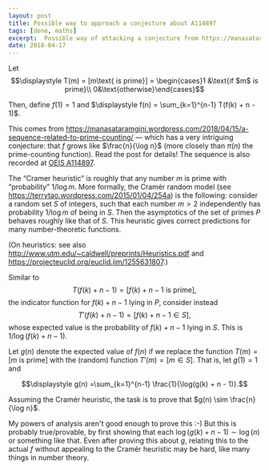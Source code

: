 ```yaml
---
layout: post
title: Possible way to approach a conjecture about A114897
tags: [done, maths]
excerpt:  Possible way of attacking a conjecture from https://manasataramgini.wordpress.com/2018/04/15
date: 2018-04-17
---
```


Let $$\displaystyle T(m) = [m\text{ is prime}] = \begin{cases}1 &\text{if $m$ is prime}\\ 0&\text{otherwise}\end{cases}$$

Then, define $f(1) = 1$ and $\displaystyle f(n) = \sum_{k=1}^{n-1} T(f(k) + n - 1)$.

This comes from <https://manasataramgini.wordpress.com/2018/04/15/a-sequence-related-to-prime-counting/> — which has a very intriguing conjecture: that $f$ grows like $\frac{n}{\log n}$ (more closely than $\pi(n)$ the prime-counting function). Read the post for details! The sequence is also recorded at [OEIS A114897](http://oeis.org/A114897).

The “Cramer heuristic” is roughly that any number $m$ is prime with “probability” $1/{\log m}$. More formally, the Cramér random model (see <https://terrytao.wordpress.com/2015/01/04/254a>) is the following: consider a random set $S$ of integers, such that each number $m > 2$ independently has probability $1/\log m$ of being in $S$. Then the asymptotics of the set of primes $P$ behaves roughly like that of $S$. This heuristic gives correct predictions for many number-theoretic functions.

(On heuristics: see also <http://www.utm.edu/~caldwell/preprints/Heuristics.pdf> and <https://projecteuclid.org/euclid.ijm/1255631807>.)

Similar to
$$T(f(k) + n - 1) = [f(k) + n - 1\text{ is prime}],$$
the indicator function for $f(k) + n - 1$ lying in $P$, consider instead
$$T'(f(k) + n - 1) = [f(k) + n - 1 \in S],$$
whose expected value is the probability of $f(k) + n - 1$ lying in $S$. This is $1/\log(f(k) + n - 1)$.

Let $g(n)$ denote the expected value of $f(n)$ if we replace the function $T(m) = [m\text{ is prime}]$ with the (random) function $T'(m) = [m \in S]$. That is, let $g(1) = 1$ and

$$\displaystyle g(n) =\sum_{k=1}^{n-1} \frac{1}{\log(g(k) + n - 1)}.$$

Assuming the Cramér heuristic, the task is to prove that $g(n) \sim \frac{n}{\log n}$.

My powers of analysis aren't good enough to prove this :-) But this is probably true/provable, by first showing that each $\log(g(k) + n - 1) \sim \log(n)$ or something like that. Even after proving this about $g$, relating this to the actual $f$ without appealing to the Cramér heuristic may be hard, like many things in number theory.
